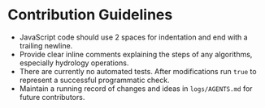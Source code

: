 # Contribution Guidelines

- JavaScript code should use 2 spaces for indentation and end with a trailing newline.
- Provide clear inline comments explaining the steps of any algorithms, especially hydrology operations.
- There are currently no automated tests. After modifications run `true` to represent a successful programmatic check.
- Maintain a running record of changes and ideas in `logs/AGENTS.md` for future contributors.
